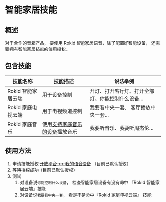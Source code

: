 # 智能家居技能

## 概述

对于合作的音箱产品， 要使用 Rokid 智能家居语音，除了配置好智能设备， 还需要拥有智能家居技能的使用授权。

## 包含技能

|技能名称|技能描述|说法举例|
|-------|------|------|
|Rokid 智能家居云端|用于设备控制|开灯、打开客厅灯、打开全部灯、你能控制什么设备...|
|Rokid 家庭电视云端|用于电视频道控制|我要看中央一套、 客厅播放中央一套...|
|Rokid 家庭音乐|使用<u>支持家庭音乐的设备</u>播放音乐|我要听音乐、我要听周杰伦…|

## 使用方法

1. ~~申请技能授权 [开放平台 >> 我的语音设备](https://developer.rokid.com/voice/#/product/create/list)~~ （目前已默认授权）
2. ~~等待授权成功~~（目前已默认授权）
3. 测试
   1. 对设备说`你能控制什么设备`， 检查智能家居设备有没有命中 『Rokid 智能家居云端』技能
   2. 对设备说`我要看中央一套`， 看是不是命中『Rokid 家庭电视云端』 技能
